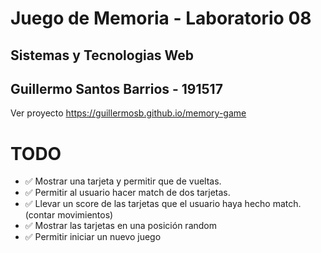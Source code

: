 # Juego de Memoria - Laboratorio 08

## Sistemas y Tecnologias Web

## Guillermo Santos Barrios - 191517

Ver proyecto https://guillermosb.github.io/memory-game

# TODO

- ✅ Mostrar una tarjeta y permitir que de vueltas.
- ✅ Permitir al usuario hacer match de dos tarjetas.
- ✅ Llevar un score de las tarjetas que el usuario haya hecho match. (contar movimientos)
- ✅ Mostrar las tarjetas en una posición random
- ✅ Permitir iniciar un nuevo juego
